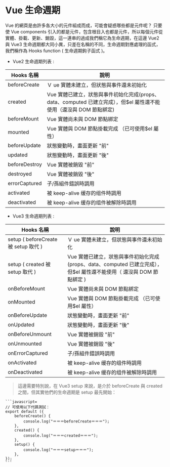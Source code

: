 # Vue 生命週期

Vue 的網頁是由許多各大小的元件組成而成，可能會疑惑哪些都是元件呢？ 只要使 Vue components 引入的都是元件，包含根目入也都是元件，所以每個元件從實體、掛載、更新、銷毀，這一連串的過成我們稱它為生命週期，在這邊 Vue2 與 Vue3 生命週期都大同小異，只差在名稱的不同，生命週期對應處理的函式，我們稱作為 Hooks function ( 生命週期鉤子函式 )。

- Vue2 生命週期列表 :

| Hooks 名稱    | 說明                                                                                                                |
| ------------- | ------------------------------------------------------------------------------------------------------------------- |
| beforeCreate  | Ｖ ue 實體未建立，但狀態與事件還未初始化                                                                            |
| created       | Vue 實體已建立，狀態與事件初始化完成(props、data、computed 已建立完成），但$el 屬性還不能使用（還沒與 DOM 節點綁定) |
| beforeMount   | Vue 實體尚未與 DOM 節點綁定                                                                                         |
| mounted       | Vue 實體與 DOM 節點掛載完成 （已可使用$el 屬性）                                                                    |
| beforeUpdate  | 狀態變動時，畫面更新 "前"                                                                                           |
| updated       | 狀態變動時，畫面更新 "後"                                                                                           |
| beforeDestroy | Vue 實體被銷毀 "前"                                                                                                 |
| destroyed     | Vue 實體被銷毀 "後"                                                                                                 |
| errorCaptured | 子/孫組件錯誤時調用                                                                                                 |
| activated     | 被 keep-alive 缓存的组件時調用                                                                                      |
| deactivated   | 被 keep-alive 缓存的组件被解除時調用                                                                                |

- Vue3 生命週期列表 :

| Hooks 名稱                           | 說明                                                                                                                  |
| ------------------------------------ | --------------------------------------------------------------------------------------------------------------------- |
| setup ( beforeCreate 被 setup 取代 ) | Ｖ ue 實體未建立，但狀態與事件還未初始化                                                                              |
| setup ( created 被 setup 取代 )      | Vue 實體已建立，狀態與事件初始化完成(props、data、computed 已建立完成），但$el 屬性還不能使用（ 還沒與 DOM 節點綁定 ) |
| onBeforeMount                        | Vue 實體尚未與 DOM 節點綁定                                                                                           |
| onMounted                            | Vue 實體與 DOM 節點掛載完成 （已可使用$el 屬性）                                                                      |
| onBeforeUpdate                       | 狀態變動時，畫面更新 "前"                                                                                             |
| onUpdated                            | 狀態變動時，畫面更新 "後"                                                                                             |
| onBeforeUnmount                      | Vue 實體被銷毀 "前"                                                                                                   |
| onUnmounted                          | Vue 實體被銷毀 "後"                                                                                                   |
| onErrorCaptured                      | 子/孫組件錯誤時調用                                                                                                   |
| onActivated                          | 被 keep-alive 缓存的组件時調用                                                                                        |
| onDeactivated                        | 被 keep-alive 缓存的组件被解除時調用                                                                                  |

> 這邊需要特別說，在 Vue3 setup 來說，是介於 beforeCreate 與 created 之間，但其實他們的生命週期是 setup 最先開始：

    ```javascript=
    // 可使用以下代碼測試：
    export default ({
        beforeCreate() {
            console.log("＝＝＝beforeCreate＝＝＝");
        },
        created() {
            console.log("＝＝＝created＝＝＝");
        },
        setup() {
            console.log("＝＝＝setup＝＝＝");
        },
    });
    ```
